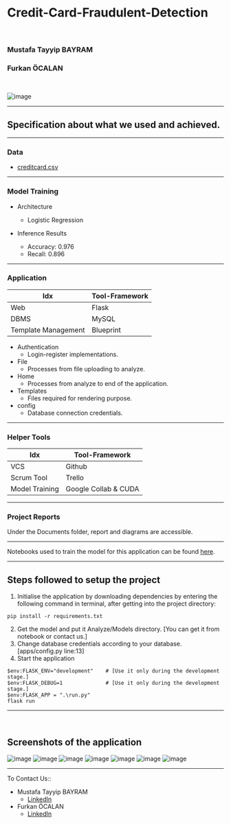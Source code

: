 # Credit-Card-Fraudulent-Detection

<br>


### Mustafa Tayyip BAYRAM   
### Furkan ÖCALAN  

<br>

![image](https://user-images.githubusercontent.com/60510780/188311216-8c1e087d-ebac-4565-9d8d-87189d327ab3.png)

<hr>



## Specification about what we used and achieved.

***************
### Data

- [creditcard.csv](https://www.kaggle.com/datasets/mlg-ulb/creditcardfraud)

***************

### Model Training

- Architecture
    - Logistic Regression

- Inference Results
    - Accuracy: 0.976
    - Recall: 0.896

***************

### Application  

| Idx | Tool-Framework |
| ------ | ------ |
| Web | Flask |
| DBMS | MySQL |
| Template Management | Blueprint |

- Authentication
    - Login-register implementations.
- File
    - Processes from file uploading to analyze.
- Home
    - Processes from analyze to end of the application.
- Templates
    - Files required for rendering purpose.
- config
    - Database connection credentials.

***************
### Helper Tools 

| Idx | Tool-Framework |
| ------ | ------ |
| VCS | Github |
| Scrum Tool | Trello |
| Model Training | Google Collab & CUDA |

***************
### Project Reports

Under the Documents folder, report and diagrams are accessible.

***************

Notebooks used to train the model for this application can be found [here](ANALYSIS.ipynb).

<hr>

## Steps followed to setup the project

1. Initialise the application by downloading dependencies  by entering the following command in terminal, after getting into the project directory:

```(bash)
pip install -r requirements.txt
```

2. Get the model and put it Analyze/Models directory. [You can get it from notebook or contact us.]
3. Change database credentials according to your database. [apps/config.py line:13]
4. Start the application
```(bash)
$env:FLASK_ENV="development"    # [Use it only during the development stage.]
$env:FLASK_DEBUG=1              # [Use it only during the development stage.]
$env:FLASK_APP = ".\run.py"
flask run
```

<hr>

<br>

 
## Screenshots of the application

![image](https://user-images.githubusercontent.com/60510780/188311541-23073f97-e9c9-4f7f-a28f-23acbd4339b5.png)
![image](https://user-images.githubusercontent.com/60510780/188311560-3c72ad33-4ae6-4e6c-870d-03de13064e36.png)
![image](https://user-images.githubusercontent.com/60510780/188311568-353600cc-3012-417d-a17a-8f291257a5a2.png)
![image](https://user-images.githubusercontent.com/60510780/188311580-a7861455-d42e-4998-bdbd-dd27b7ae3cd7.png)
![image](https://user-images.githubusercontent.com/60510780/188311589-5c002eea-6c80-4030-849e-c60c3c11a41d.png)
![image](https://user-images.githubusercontent.com/60510780/188311596-660bcf09-2533-4091-ade4-40020cd64bad.png)
![image](https://user-images.githubusercontent.com/60510780/188311599-f0c45358-5cd7-40d2-b862-8769031a3cad.png)

<hr>


To Contact Us::
- Mustafa Tayyip BAYRAM
    - [LinkedIn](https://www.linkedin.com/in/mutabay/)
- Furkan ÖCALAN
    - [LinkedIn](https://www.linkedin.com/in/furkan-ocalan-16186a174/)



